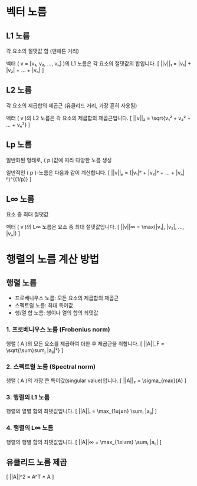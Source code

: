 # 벡터 노름

## L1 노름
각 요소의 절댓값 합 (맨해튼 거리)

벡터 \( v = [v₁, v₂, ..., vₙ] \)의 L1 노름은 각 요소의 절댓값의 합입니다. 
\[
||v||₁ = |v₁| + |v₂| + ... + |vₙ|
\]

## L2 노름
각 요소의 제곱합의 제곱근 (유클리드 거리, 가장 흔히 사용됨)

벡터 \( v \)의 L2 노름은 각 요소의 제곱합의 제곱근입니다. 
\[
||v||₂ = \sqrt{v₁² + v₂² + ... + vₙ²}
\]

## Lp 노름
일반화된 형태로, \( p \)값에 따라 다양한 노름 생성

일반적인 \( p \)-노름은 다음과 같이 계산합니다. 
\[
||v||ₚ = (|v₁|ᵖ + |v₂|ᵖ + ... + |vₙ|ᵖ)^{(1/p)}
\]

## L∞ 노름
요소 중 최대 절댓값

벡터 \( v \)의 L∞ 노름은 요소 중 최대 절댓값입니다. 
\[
||v||∞ = \max(|v₁|, |v₂|, ..., |vₙ|)
\]

# 행렬의 노름 계산 방법

## 행렬 노름
- 프로베니우스 노름: 모든 요소의 제곱합의 제곱근
- 스펙트럴 노름: 최대 특이값
- 행/열 합 노름: 행이나 열의 합의 최댓값

### 1. 프로베니우스 노름 (Frobenius norm)
행렬 \( A \)의 모든 요소를 제곱하여 더한 후 제곱근을 취합니다. 
\[
||A||_F = \sqrt{\sumᵢ\sumⱼ |aᵢⱼ|²}
\]

### 2. 스펙트럴 노름 (Spectral norm)
행렬 \( A \)의 가장 큰 특이값(singular value)입니다. 
\[
||A||₂ = \sigma_{max}(A)
\]

### 3. 행렬의 L1 노름
행렬의 열별 합의 최댓값입니다. 
\[
||A||₁ = \max_{1≤j≤n} \sumᵢ |aᵢⱼ|
\]

### 4. 행렬의 L∞ 노름
행렬의 행별 합의 최댓값입니다. 
\[
||A||∞ = \max_{1≤i≤m} \sumⱼ |aᵢⱼ|
\]

## 유클리드 노름 제곱
\[
||A||^2 = A^T * A
\]

 